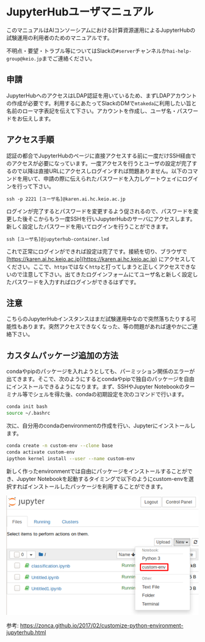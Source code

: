 # JupyterHubユーザマニュアル
このマニュアルはAIコンソーシアムにおける計算資源運用によるJupyterHubの試験運用の利用者のためのマニュアルです。

不明点・要望・トラブル等についてはSlackの`#server`チャンネルか`hai-help-group@keio.jp`までご連絡ください。

## 申請
JupyterHubへのアクセスはLDAP認証を用いているため、まずLDAPアカウントの作成が必要です。利用するにあたってSlackのDMで`mtakeda`に利用したい旨と名前のローマ字表記を伝えて下さい。アカウントを作成し、ユーザ名・パスワードをお伝えします。

## アクセス手順
認証の都合でJupyterHubのページに直接アクセスする前に一度だけSSH経由でのアクセスが必要になっています。一度アクセスを行うとユーザの設定が完了するので以降は直接URLにアクセスしログインすれば問題ありません。以下のコマンドを用いて、申請の際に伝えられたパスワードを入力しゲートウェイにログインを行って下さい。

```
ssh -p 2221 [ユーザ名]@karen.ai.hc.keio.ac.jp
```

ログインが完了するとパスワードを変更するよう促されるので、パスワードを変更した後そこからもう一度SSHを行いJupyterHubのサーバにアクセスします。新しく設定したパスワードを用いてログインを行うことができます。

```
ssh [ユーザ名]@jupyterhub-container.lxd
```

これで正常にログインができれば設定は完了です。接続を切り、ブラウザで [https://karen.ai.hc.keio.ac.jp](https://karen.ai.hc.keio.ac.jp) にアクセスしてください。ここで、`https`ではなく`http`と打ってしまうと正しくアクセスできないので注意して下さい。出てきたログインフォームにてユーザ名と新しく設定したパスワードを入力すればログインができるはずです。

## 注意
こちらのJupyterHubインスタンスはまだ試験運用中なので突然落ちたりする可能性もあります。突然アクセスできなくなった、等の問題があれば速やかにご連絡下さい。

## カスタムパッケージ追加の方法
condaやpipのパッケージを入れようとしても、パーミッション関係のエラーが出てきます。そこで、次のようにするとcondaやpipで独自のパッケージを自由にインストールできるようになります。まず、SSHやJupyter Notebookのターミナル等でシェルを得た後、condaの初期設定を次のコマンドで行います。

```sh
conda init bash
source ~/.bashrc
```

次に、自分用のcondaのenvironmentの作成を行い、Jupyterにインストールします。

```sh
conda create -n custom-env --clone base
conda activate custom-env
ipython kernel install --user --name custom-env
```

新しく作ったenvironmentでは自由にパッケージをインストールすることができ、Jupyter Notebookを起動するタイミングで以下のようにcustom-envを選択すればインストールしたパッケージを利用することができます。

![](./images/jupyterhub.png)

参考: <https://zonca.github.io/2017/02/customize-python-environment-jupyterhub.html>
